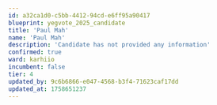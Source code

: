 ```yaml
---
id: a32ca1d0-c5bb-4412-94cd-e6ff95a90417
blueprint: yegvote_2025_candidate
title: 'Paul Mah'
name: 'Paul Mah'
description: 'Candidate has not provided any information'
confirmed: true
ward: karhiio
incumbent: false
tier: 4
updated_by: 9c6b6866-e047-4568-b3f4-71623caf17dd
updated_at: 1758651237
---
```

